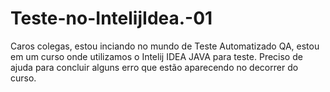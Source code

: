 # Teste-no-IntelijIdea.-01
Caros colegas, estou inciando no mundo de Teste Automatizado QA, estou em um curso onde utilizamos o Intelij IDEA JAVA para teste. Preciso de ajuda para concluir alguns erro que estão aparecendo no decorrer do curso. 
